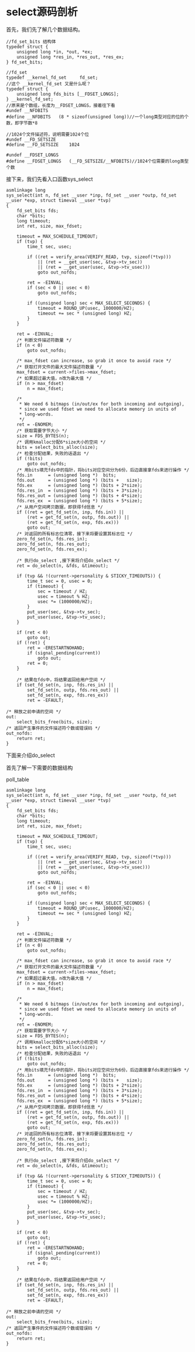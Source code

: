 # select源码剖析

首先，我们先了解几个数据结构。

	//fd_set_bits 结构体
	typedef struct {
		unsigned long *in, *out, *ex;
		unsigned long *res_in, *res_out, *res_ex;
	} fd_set_bits;

	//fd_set
	typedef __kernel_fd_set		fd_set;
	//这个 __kernel_fd_set 又是什么呢？
	typedef struct {
		unsigned long fds_bits [__FDSET_LONGS];
	} __kernel_fd_set;
	//原来是个数组，长度为__FDSET_LONGS，接着往下看
	#undef __NFDBITS
	#define __NFDBITS	(8 * sizeof(unsigned long))//一个long类型对应的位的个数，即字节数*8
	
	//1024个文件描述符，说明需要1024个位
	#undef __FD_SETSIZE
	#define __FD_SETSIZE	1024
	
	#undef __FDSET_LONGS
	#define __FDSET_LONGS	(__FD_SETSIZE/__NFDBITS)//1024个位需要的long类型个数

接下来，我们先看入口函数sys_select

	asmlinkage long
	sys_select(int n, fd_set __user *inp, fd_set __user *outp, fd_set __user *exp, struct timeval __user *tvp)
	{
		fd_set_bits fds;
		char *bits;
		long timeout;
		int ret, size, max_fdset;
	
		timeout = MAX_SCHEDULE_TIMEOUT;
		if (tvp) {
			time_t sec, usec;
	
			if ((ret = verify_area(VERIFY_READ, tvp, sizeof(*tvp)))
				|| (ret = __get_user(sec, &tvp->tv_sec))
				|| (ret = __get_user(usec, &tvp->tv_usec)))
				goto out_nofds;
	
			ret = -EINVAL;
			if (sec < 0 || usec < 0)
				goto out_nofds;
	
			if ((unsigned long) sec < MAX_SELECT_SECONDS) {
				timeout = ROUND_UP(usec, 1000000/HZ);
				timeout += sec * (unsigned long) HZ;
			}
		}
	
		ret = -EINVAL;
		/* 判断文件描述符数量 */
		if (n < 0)
			goto out_nofds;
	
		/* max_fdset can increase, so grab it once to avoid race */
		/* 获取打开文件的最大文件描述符数量 */
		max_fdset = current->files->max_fdset;
		/* 如果超过最大值，n改为最大值 */
		if (n > max_fdset)
			n = max_fdset;
		
		/*
		 * We need 6 bitmaps (in/out/ex for both incoming and outgoing),
		 * since we used fdset we need to allocate memory in units of
		 * long-words. 
		 */
		ret = -ENOMEM;
		/* 获取需要字节大小 */
		size = FDS_BYTES(n);
		/* 调用kmalloc分配6*size大小的空间 */
		bits = select_bits_alloc(size);
		/* 检查分配结果，失败的话退出 */
		if (!bits)
			goto out_nofds;
		/* 用bits填充fds中的指针，将bits对应空间分为6份，后边直接拿fds来进行操作 */
		fds.in      = (unsigned long *)  bits;
		fds.out     = (unsigned long *) (bits +   size);
		fds.ex      = (unsigned long *) (bits + 2*size);
		fds.res_in  = (unsigned long *) (bits + 3*size);
		fds.res_out = (unsigned long *) (bits + 4*size);
		fds.res_ex  = (unsigned long *) (bits + 5*size);
		/* 从用户空间拷贝数据，即获得fd信息 */
		if ((ret = get_fd_set(n, inp, fds.in)) ||
			(ret = get_fd_set(n, outp, fds.out)) ||
			(ret = get_fd_set(n, exp, fds.ex)))
			goto out;
		/* 对返回的所有标志位清零，接下来将要设置其标志位 */
		zero_fd_set(n, fds.res_in);
		zero_fd_set(n, fds.res_out);
		zero_fd_set(n, fds.res_ex);
	
		/* 执行do_select ,接下来将介绍do_select */
		ret = do_select(n, &fds, &timeout);
	
		if (tvp && !(current->personality & STICKY_TIMEOUTS)) {
			time_t sec = 0, usec = 0;
			if (timeout) {
				sec = timeout / HZ;
				usec = timeout % HZ;
				usec *= (1000000/HZ);
			}
			put_user(sec, &tvp->tv_sec);
			put_user(usec, &tvp->tv_usec);
		}
	
		if (ret < 0)
			goto out;
		if (!ret) {
			ret = -ERESTARTNOHAND;
			if (signal_pending(current))
				goto out;
			ret = 0;
		}
	
		/* 结果在fds中，将结果返回给用户空间 */
		if (set_fd_set(n, inp, fds.res_in) ||
			set_fd_set(n, outp, fds.res_out) ||
			set_fd_set(n, exp, fds.res_ex))
			ret = -EFAULT;
	
	/* 释放之前申请的空间 */
	out:
		select_bits_free(bits, size);
	/* 返回产生事件的文件描述符个数或错误码 */
	out_nofds:
		return ret;
	}
	
下面来介绍do_select

首先了解一下需要的数据结构

poll_table

	asmlinkage long
	sys_select(int n, fd_set __user *inp, fd_set __user *outp, fd_set __user *exp, struct timeval __user *tvp)
	{
		fd_set_bits fds;
		char *bits;
		long timeout;
		int ret, size, max_fdset;
	
		timeout = MAX_SCHEDULE_TIMEOUT;
		if (tvp) {
			time_t sec, usec;
	
			if ((ret = verify_area(VERIFY_READ, tvp, sizeof(*tvp)))
				|| (ret = __get_user(sec, &tvp->tv_sec))
				|| (ret = __get_user(usec, &tvp->tv_usec)))
				goto out_nofds;
	
			ret = -EINVAL;
			if (sec < 0 || usec < 0)
				goto out_nofds;
	
			if ((unsigned long) sec < MAX_SELECT_SECONDS) {
				timeout = ROUND_UP(usec, 1000000/HZ);
				timeout += sec * (unsigned long) HZ;
			}
		}
	
		ret = -EINVAL;
		/* 判断文件描述符数量 */
		if (n < 0)
			goto out_nofds;
	
		/* max_fdset can increase, so grab it once to avoid race */
		/* 获取打开文件的最大文件描述符数量 */
		max_fdset = current->files->max_fdset;
		/* 如果超过最大值，n改为最大值 */
		if (n > max_fdset)
			n = max_fdset;
		
		/*
		 * We need 6 bitmaps (in/out/ex for both incoming and outgoing),
		 * since we used fdset we need to allocate memory in units of
		 * long-words. 
		 */
		ret = -ENOMEM;
		/* 获取需要字节大小 */
		size = FDS_BYTES(n);
		/* 调用kmalloc分配6*size大小的空间 */
		bits = select_bits_alloc(size);
		/* 检查分配结果，失败的话退出 */
		if (!bits)
			goto out_nofds;
		/* 用bits填充fds中的指针，将bits对应空间分为6份，后边直接拿fds来进行操作 */
		fds.in      = (unsigned long *)  bits;
		fds.out     = (unsigned long *) (bits +   size);
		fds.ex      = (unsigned long *) (bits + 2*size);
		fds.res_in  = (unsigned long *) (bits + 3*size);
		fds.res_out = (unsigned long *) (bits + 4*size);
		fds.res_ex  = (unsigned long *) (bits + 5*size);
		/* 从用户空间拷贝数据，即获得fd信息 */
		if ((ret = get_fd_set(n, inp, fds.in)) ||
			(ret = get_fd_set(n, outp, fds.out)) ||
			(ret = get_fd_set(n, exp, fds.ex)))
			goto out;
		/* 对返回的所有标志位清零，接下来将要设置其标志位 */
		zero_fd_set(n, fds.res_in);
		zero_fd_set(n, fds.res_out);
		zero_fd_set(n, fds.res_ex);
	
		/* 执行do_select ,接下来将介绍do_select */
		ret = do_select(n, &fds, &timeout);
	
		if (tvp && !(current->personality & STICKY_TIMEOUTS)) {
			time_t sec = 0, usec = 0;
			if (timeout) {
				sec = timeout / HZ;
				usec = timeout % HZ;
				usec *= (1000000/HZ);
			}
			put_user(sec, &tvp->tv_sec);
			put_user(usec, &tvp->tv_usec);
		}
	
		if (ret < 0)
			goto out;
		if (!ret) {
			ret = -ERESTARTNOHAND;
			if (signal_pending(current))
				goto out;
			ret = 0;
		}
	
		/* 结果在fds中，将结果返回给用户空间 */
		if (set_fd_set(n, inp, fds.res_in) ||
			set_fd_set(n, outp, fds.res_out) ||
			set_fd_set(n, exp, fds.res_ex))
			ret = -EFAULT;
	
	/* 释放之前申请的空间 */
	out:
		select_bits_free(bits, size);
	/* 返回产生事件的文件描述符个数或错误码 */
	out_nofds:
		return ret;
	}